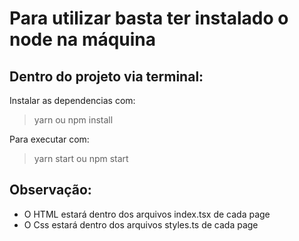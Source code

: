 # Para utilizar basta ter instalado o node na máquina

## Dentro do projeto via terminal:

Instalar as dependencias com:
> yarn ou npm install

Para executar com:
> yarn start ou npm start

## Observação:
- O HTML estará dentro dos arquivos index.tsx de cada page
- O Css estará dentro dos arquivos styles.ts de cada page